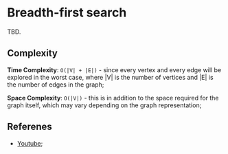# Breadth-first search

TBD.

## Complexity

**Time Complexity**: `O(|V| + |E|)` - since every vertex and every edge will be explored in the worst case, where |V| is the number of vertices and |E| is the number of edges in the graph;

**Space Complexity**: `O(|V|)` - this is in addition to the space required for the graph itself, which may vary depending on the graph representation;

## Referenes

- [Youtube](https://www.youtube.com/watch?v=s-CYnVz-uh4);